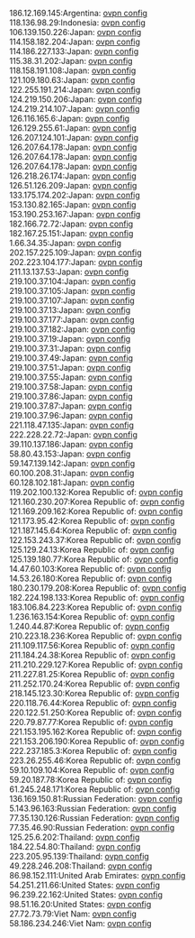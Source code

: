 186.12.169.145:Argentina: [ovpn config](vpn/186_12_169_145.ovpn)  
118.136.98.29:Indonesia: [ovpn config](vpn/118_136_98_29.ovpn)  
106.139.150.226:Japan: [ovpn config](vpn/106_139_150_226.ovpn)  
114.158.182.204:Japan: [ovpn config](vpn/114_158_182_204.ovpn)  
114.186.227.133:Japan: [ovpn config](vpn/114_186_227_133.ovpn)  
115.38.31.202:Japan: [ovpn config](vpn/115_38_31_202.ovpn)  
118.158.191.108:Japan: [ovpn config](vpn/118_158_191_108.ovpn)  
121.109.180.63:Japan: [ovpn config](vpn/121_109_180_63.ovpn)  
122.255.191.214:Japan: [ovpn config](vpn/122_255_191_214.ovpn)  
124.219.150.206:Japan: [ovpn config](vpn/124_219_150_206.ovpn)  
124.219.214.107:Japan: [ovpn config](vpn/124_219_214_107.ovpn)  
126.116.165.6:Japan: [ovpn config](vpn/126_116_165_6.ovpn)  
126.129.255.61:Japan: [ovpn config](vpn/126_129_255_61.ovpn)  
126.207.124.101:Japan: [ovpn config](vpn/126_207_124_101.ovpn)  
126.207.64.178:Japan: [ovpn config](vpn/126_207_64_178.ovpn)  
126.207.64.178:Japan: [ovpn config](vpn/126_207_64_178.ovpn)  
126.207.64.178:Japan: [ovpn config](vpn/126_207_64_178.ovpn)  
126.218.26.174:Japan: [ovpn config](vpn/126_218_26_174.ovpn)  
126.51.126.209:Japan: [ovpn config](vpn/126_51_126_209.ovpn)  
133.175.174.202:Japan: [ovpn config](vpn/133_175_174_202.ovpn)  
153.130.82.165:Japan: [ovpn config](vpn/153_130_82_165.ovpn)  
153.190.253.167:Japan: [ovpn config](vpn/153_190_253_167.ovpn)  
182.166.72.72:Japan: [ovpn config](vpn/182_166_72_72.ovpn)  
182.167.25.151:Japan: [ovpn config](vpn/182_167_25_151.ovpn)  
1.66.34.35:Japan: [ovpn config](vpn/1_66_34_35.ovpn)  
202.157.225.109:Japan: [ovpn config](vpn/202_157_225_109.ovpn)  
202.223.104.177:Japan: [ovpn config](vpn/202_223_104_177.ovpn)  
211.13.137.53:Japan: [ovpn config](vpn/211_13_137_53.ovpn)  
219.100.37.104:Japan: [ovpn config](vpn/219_100_37_104.ovpn)  
219.100.37.105:Japan: [ovpn config](vpn/219_100_37_105.ovpn)  
219.100.37.107:Japan: [ovpn config](vpn/219_100_37_107.ovpn)  
219.100.37.13:Japan: [ovpn config](vpn/219_100_37_13.ovpn)  
219.100.37.177:Japan: [ovpn config](vpn/219_100_37_177.ovpn)  
219.100.37.182:Japan: [ovpn config](vpn/219_100_37_182.ovpn)  
219.100.37.19:Japan: [ovpn config](vpn/219_100_37_19.ovpn)  
219.100.37.31:Japan: [ovpn config](vpn/219_100_37_31.ovpn)  
219.100.37.49:Japan: [ovpn config](vpn/219_100_37_49.ovpn)  
219.100.37.51:Japan: [ovpn config](vpn/219_100_37_51.ovpn)  
219.100.37.55:Japan: [ovpn config](vpn/219_100_37_55.ovpn)  
219.100.37.58:Japan: [ovpn config](vpn/219_100_37_58.ovpn)  
219.100.37.86:Japan: [ovpn config](vpn/219_100_37_86.ovpn)  
219.100.37.87:Japan: [ovpn config](vpn/219_100_37_87.ovpn)  
219.100.37.96:Japan: [ovpn config](vpn/219_100_37_96.ovpn)  
221.118.47.135:Japan: [ovpn config](vpn/221_118_47_135.ovpn)  
222.228.22.72:Japan: [ovpn config](vpn/222_228_22_72.ovpn)  
39.110.137.186:Japan: [ovpn config](vpn/39_110_137_186.ovpn)  
58.80.43.153:Japan: [ovpn config](vpn/58_80_43_153.ovpn)  
59.147.139.142:Japan: [ovpn config](vpn/59_147_139_142.ovpn)  
60.100.208.31:Japan: [ovpn config](vpn/60_100_208_31.ovpn)  
60.128.102.181:Japan: [ovpn config](vpn/60_128_102_181.ovpn)  
119.202.100.132:Korea Republic of: [ovpn config](vpn/119_202_100_132.ovpn)  
121.160.230.207:Korea Republic of: [ovpn config](vpn/121_160_230_207.ovpn)  
121.169.209.162:Korea Republic of: [ovpn config](vpn/121_169_209_162.ovpn)  
121.173.95.42:Korea Republic of: [ovpn config](vpn/121_173_95_42.ovpn)  
121.187.145.64:Korea Republic of: [ovpn config](vpn/121_187_145_64.ovpn)  
122.153.243.37:Korea Republic of: [ovpn config](vpn/122_153_243_37.ovpn)  
125.129.24.13:Korea Republic of: [ovpn config](vpn/125_129_24_13.ovpn)  
125.139.180.77:Korea Republic of: [ovpn config](vpn/125_139_180_77.ovpn)  
14.47.60.103:Korea Republic of: [ovpn config](vpn/14_47_60_103.ovpn)  
14.53.26.180:Korea Republic of: [ovpn config](vpn/14_53_26_180.ovpn)  
180.230.179.208:Korea Republic of: [ovpn config](vpn/180_230_179_208.ovpn)  
182.224.198.133:Korea Republic of: [ovpn config](vpn/182_224_198_133.ovpn)  
183.106.84.223:Korea Republic of: [ovpn config](vpn/183_106_84_223.ovpn)  
1.236.163.154:Korea Republic of: [ovpn config](vpn/1_236_163_154.ovpn)  
1.240.44.87:Korea Republic of: [ovpn config](vpn/1_240_44_87.ovpn)  
210.223.18.236:Korea Republic of: [ovpn config](vpn/210_223_18_236.ovpn)  
211.109.117.56:Korea Republic of: [ovpn config](vpn/211_109_117_56.ovpn)  
211.184.24.38:Korea Republic of: [ovpn config](vpn/211_184_24_38.ovpn)  
211.210.229.127:Korea Republic of: [ovpn config](vpn/211_210_229_127.ovpn)  
211.227.81.25:Korea Republic of: [ovpn config](vpn/211_227_81_25.ovpn)  
211.252.170.24:Korea Republic of: [ovpn config](vpn/211_252_170_24.ovpn)  
218.145.123.30:Korea Republic of: [ovpn config](vpn/218_145_123_30.ovpn)  
220.118.76.44:Korea Republic of: [ovpn config](vpn/220_118_76_44.ovpn)  
220.122.51.250:Korea Republic of: [ovpn config](vpn/220_122_51_250.ovpn)  
220.79.87.77:Korea Republic of: [ovpn config](vpn/220_79_87_77.ovpn)  
221.153.195.162:Korea Republic of: [ovpn config](vpn/221_153_195_162.ovpn)  
221.153.206.190:Korea Republic of: [ovpn config](vpn/221_153_206_190.ovpn)  
222.237.185.3:Korea Republic of: [ovpn config](vpn/222_237_185_3.ovpn)  
223.26.255.46:Korea Republic of: [ovpn config](vpn/223_26_255_46.ovpn)  
59.10.109.104:Korea Republic of: [ovpn config](vpn/59_10_109_104.ovpn)  
59.20.187.78:Korea Republic of: [ovpn config](vpn/59_20_187_78.ovpn)  
61.245.248.171:Korea Republic of: [ovpn config](vpn/61_245_248_171.ovpn)  
136.169.150.81:Russian Federation: [ovpn config](vpn/136_169_150_81.ovpn)  
5.143.96.163:Russian Federation: [ovpn config](vpn/5_143_96_163.ovpn)  
77.35.130.126:Russian Federation: [ovpn config](vpn/77_35_130_126.ovpn)  
77.35.46.90:Russian Federation: [ovpn config](vpn/77_35_46_90.ovpn)  
125.25.6.202:Thailand: [ovpn config](vpn/125_25_6_202.ovpn)  
184.22.54.80:Thailand: [ovpn config](vpn/184_22_54_80.ovpn)  
223.205.95.139:Thailand: [ovpn config](vpn/223_205_95_139.ovpn)  
49.228.246.208:Thailand: [ovpn config](vpn/49_228_246_208.ovpn)  
86.98.152.111:United Arab Emirates: [ovpn config](vpn/86_98_152_111.ovpn)  
54.251.211.66:United States: [ovpn config](vpn/54_251_211_66.ovpn)  
96.239.22.162:United States: [ovpn config](vpn/96_239_22_162.ovpn)  
98.51.16.20:United States: [ovpn config](vpn/98_51_16_20.ovpn)  
27.72.73.79:Viet Nam: [ovpn config](vpn/27_72_73_79.ovpn)  
58.186.234.246:Viet Nam: [ovpn config](vpn/58_186_234_246.ovpn)  
